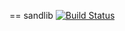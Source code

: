 == sandlib
[![Build Status](https://secure.travis-ci.org/regularlambda/sandlib.png)](http://travis-ci.org/regularlambda/sandlib)
